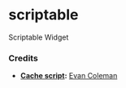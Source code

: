# scriptable

Scriptable Widget

### Credits

- **[Cache script](https://github.com/evandcoleman/scriptable/blob/main/src/lib/cache.js):** [Evan Coleman](https://github.com/evandcoleman)
